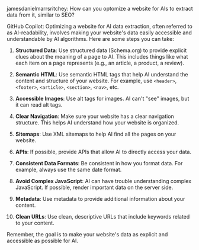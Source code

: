 jamesdanielmarrsritchey: How can you optomize a website for AIs to extract data from it, similar to SEO?

GitHub Copilot: Optimizing a website for AI data extraction, often referred to as AI-readability, involves making your website's data easily accessible and understandable by AI algorithms. Here are some steps you can take:

1. **Structured Data**: Use structured data (Schema.org) to provide explicit clues about the meaning of a page to AI. This includes things like what each item on a page represents (e.g., an article, a product, a review).

2. **Semantic HTML**: Use semantic HTML tags that help AI understand the content and structure of your website. For example, use `<header>`, `<footer>`, `<article>`, `<section>`, `<nav>`, etc.

3. **Accessible Images**: Use alt tags for images. AI can't "see" images, but it can read alt tags.

4. **Clear Navigation**: Make sure your website has a clear navigation structure. This helps AI understand how your website is organized.

5. **Sitemaps**: Use XML sitemaps to help AI find all the pages on your website.

6. **APIs**: If possible, provide APIs that allow AI to directly access your data.

7. **Consistent Data Formats**: Be consistent in how you format data. For example, always use the same date format.

8. **Avoid Complex JavaScript**: AI can have trouble understanding complex JavaScript. If possible, render important data on the server side.

9. **Metadata**: Use metadata to provide additional information about your content.

10. **Clean URLs**: Use clean, descriptive URLs that include keywords related to your content.

Remember, the goal is to make your website's data as explicit and accessible as possible for AI.